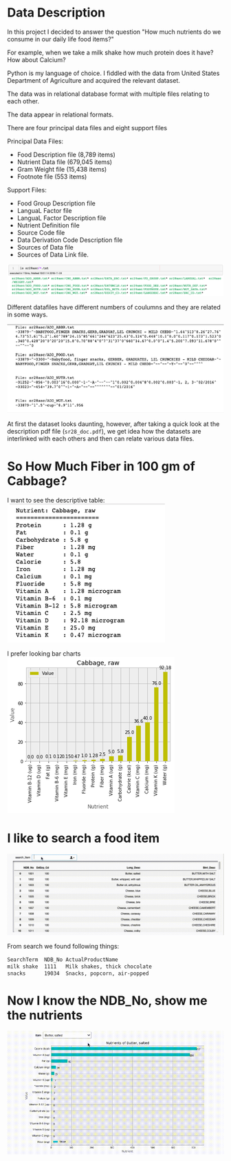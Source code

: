 # Data Description

In this project I decided to answer the question "How much nutrients do we consume in our daily life food items?"

For example, when we take a milk shake how much protein does it have? How about Calcium?

Python is my language of choice. I fiddled with the data from United States Department of Agriculture and acquired the relevant dataset.

The data was in relational database format with multiple files relating to each other.

The data appear in relational formats.

There are four principal data files and eight support files

Principal Data Files:
- Food Description file (8,789 items)
- Nutrient Data file (679,045 items)
- Gram Weight file (15,438 items)
- Footnote file (553 items)

Support Files:
- Food Group Description file
- LanguaL Factor file
- LanguaL Factor Description file
- Nutrient Definition file
- Source Code file
- Data Derivation Code Description file
- Sources of Data file
- Sources of Data Link file.

![](images/data_files.png)

Different datafiles have different numbers of coulumns and they are related in some ways.

![](images/data_abbrv.png)

At first the dataset looks daunting, however, after taking a quick look at the description pdf file (`sr28_doc.pdf`), 
we get idea how the datasets are interlinked with each others and then can relate various data files.

# So How Much Fiber in 100 gm of Cabbage?

I want to see the descriptive table:
![](outputs/cabbage_raw.png)

I prefer looking bar charts
![](outputs/cabbage.png)

# I like to search a food item

![](outputs/search_food.gif)

From search we found following things:
```
SearchTerm  NDB_No ActualProductName
milk shake  1111   Milk shakes, thick chocolate
snacks      19034  Snacks, popcorn, air-popped	
```

# Now I know the NDB_No, show me the nutrients

![](outputs/food_nutrient.gif)
